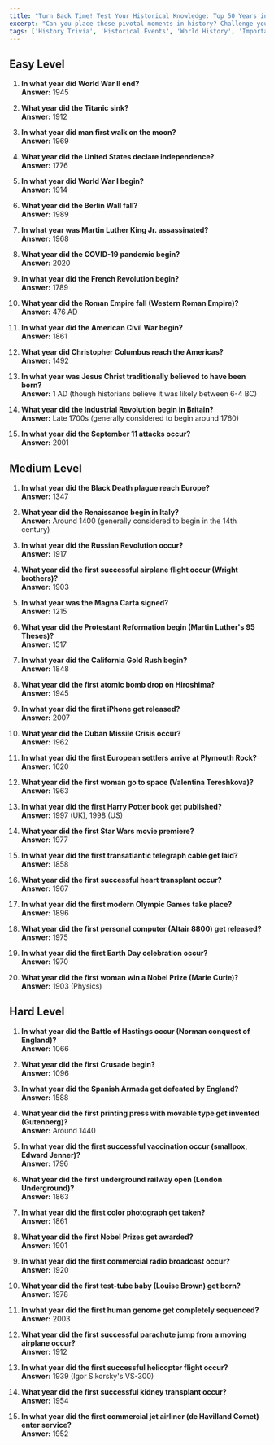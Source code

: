 ```yaml
---
title: "Turn Back Time! Test Your Historical Knowledge: Top 50 Years in History Trivia!"
excerpt: "Can you place these pivotal moments in history? Challenge yourself with our timeline of 50 significant years and events that shaped our world!"
tags: ['History Trivia', 'Historical Events', 'World History', 'Important Years', 'Timeline Quiz', 'History Buff']
---
```


## Easy Level

1. **In what year did World War II end?**  
   **Answer:** 1945

2. **What year did the Titanic sink?**  
   **Answer:** 1912

3. **In what year did man first walk on the moon?**  
   **Answer:** 1969

4. **What year did the United States declare independence?**  
   **Answer:** 1776

5. **In what year did World War I begin?**  
   **Answer:** 1914

6. **What year did the Berlin Wall fall?**  
   **Answer:** 1989

7. **In what year was Martin Luther King Jr. assassinated?**  
   **Answer:** 1968

8. **What year did the COVID-19 pandemic begin?**  
   **Answer:** 2020

9. **In what year did the French Revolution begin?**  
   **Answer:** 1789

10. **What year did the Roman Empire fall (Western Roman Empire)?**  
   **Answer:** 476 AD

11. **In what year did the American Civil War begin?**  
   **Answer:** 1861

12. **What year did Christopher Columbus reach the Americas?**  
   **Answer:** 1492

13. **In what year was Jesus Christ traditionally believed to have been born?**  
   **Answer:** 1 AD (though historians believe it was likely between 6-4 BC)

14. **What year did the Industrial Revolution begin in Britain?**  
   **Answer:** Late 1700s (generally considered to begin around 1760)

15. **In what year did the September 11 attacks occur?**  
   **Answer:** 2001

## Medium Level

1. **In what year did the Black Death plague reach Europe?**  
   **Answer:** 1347

2. **What year did the Renaissance begin in Italy?**  
   **Answer:** Around 1400 (generally considered to begin in the 14th century)

3. **In what year did the Russian Revolution occur?**  
   **Answer:** 1917

4. **What year did the first successful airplane flight occur (Wright brothers)?**  
   **Answer:** 1903

5. **In what year was the Magna Carta signed?**  
   **Answer:** 1215

6. **What year did the Protestant Reformation begin (Martin Luther's 95 Theses)?**  
   **Answer:** 1517

7. **In what year did the California Gold Rush begin?**  
   **Answer:** 1848

8. **What year did the first atomic bomb drop on Hiroshima?**  
   **Answer:** 1945

9. **In what year did the first iPhone get released?**  
   **Answer:** 2007

10. **What year did the Cuban Missile Crisis occur?**  
   **Answer:** 1962

11. **In what year did the first European settlers arrive at Plymouth Rock?**  
   **Answer:** 1620

12. **What year did the first woman go to space (Valentina Tereshkova)?**  
   **Answer:** 1963

13. **In what year did the first Harry Potter book get published?**  
   **Answer:** 1997 (UK), 1998 (US)

14. **What year did the first Star Wars movie premiere?**  
   **Answer:** 1977

15. **In what year did the first transatlantic telegraph cable get laid?**  
   **Answer:** 1858

16. **What year did the first successful heart transplant occur?**  
   **Answer:** 1967

17. **In what year did the first modern Olympic Games take place?**  
   **Answer:** 1896

18. **What year did the first personal computer (Altair 8800) get released?**  
   **Answer:** 1975

19. **In what year did the first Earth Day celebration occur?**  
   **Answer:** 1970

20. **What year did the first woman win a Nobel Prize (Marie Curie)?**  
   **Answer:** 1903 (Physics)

## Hard Level

1. **In what year did the Battle of Hastings occur (Norman conquest of England)?**  
   **Answer:** 1066

2. **What year did the first Crusade begin?**  
   **Answer:** 1096

3. **In what year did the Spanish Armada get defeated by England?**  
   **Answer:** 1588

4. **What year did the first printing press with movable type get invented (Gutenberg)?**  
   **Answer:** Around 1440

5. **In what year did the first successful vaccination occur (smallpox, Edward Jenner)?**  
   **Answer:** 1796

6. **What year did the first underground railway open (London Underground)?**  
   **Answer:** 1863

7. **In what year did the first color photograph get taken?**  
   **Answer:** 1861

8. **What year did the first Nobel Prizes get awarded?**  
   **Answer:** 1901

9. **In what year did the first commercial radio broadcast occur?**  
   **Answer:** 1920

10. **What year did the first test-tube baby (Louise Brown) get born?**  
   **Answer:** 1978

11. **In what year did the first human genome get completely sequenced?**  
   **Answer:** 2003

12. **What year did the first successful parachute jump from a moving airplane occur?**  
   **Answer:** 1912

13. **In what year did the first successful helicopter flight occur?**  
   **Answer:** 1939 (Igor Sikorsky's VS-300)

14. **What year did the first successful kidney transplant occur?**  
   **Answer:** 1954

15. **In what year did the first commercial jet airliner (de Havilland Comet) enter service?**  
   **Answer:** 1952

